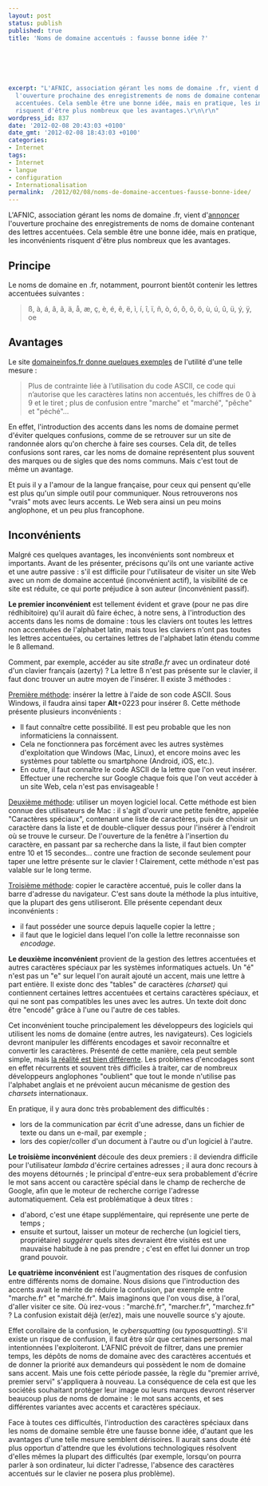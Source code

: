```yaml
---
layout: post
status: publish
published: true
title: 'Noms de domaine accentués : fausse bonne idée ?'

  
  



excerpt: "L'AFNIC, association gérant les noms de domaine .fr, vient d'<a href=\"http://pro.clubic.com/it-business/nom-de-domaine/actualite-474806-accents-disponibles-noms-domaine-fr.html\">annoncer</a>
  l'ouverture prochaine des enregistrements de noms de domaine contenant des lettres
  accentuées. Cela semble être une bonne idée, mais en pratique, les inconvénients
  risquent d'être plus nombreux que les avantages.\r\n\r\n"
wordpress_id: 837
date: '2012-02-08 20:43:03 +0100'
date_gmt: '2012-02-08 18:43:03 +0100'
categories:
- Internet
tags:
- Internet
- langue
- configuration
- Internationalisation
permalink:  /2012/02/08/noms-de-domaine-accentues-fausse-bonne-idee/
---
```

<p>L'AFNIC, association gérant les noms de domaine .fr, vient d'<a href="http://pro.clubic.com/it-business/nom-de-domaine/actualite-474806-accents-disponibles-noms-domaine-fr.html">annoncer</a> l'ouverture prochaine des enregistrements de noms de domaine contenant des lettres accentuées. Cela semble être une bonne idée, mais en pratique, les inconvénients risquent d'être plus nombreux que les avantages.</p>
<p><a id="more"></a><a id="more-837"></a></p>
<h2>Principe</h2>
<p>Le noms de domaine en .fr, notamment, pourront bientôt contenir les lettres accentuées suivantes :</p>
<blockquote><p>ß, à, á, â, ã, ä, å, æ, ç, è, é, ê, ë, ì, í, î, ï, ñ, ò, ó, ô, õ, ö, ù, ú, û, ü, ý, ÿ, oe</p></blockquote>
<h2>Avantages</h2>
<p>Le site <a href="http://www.domainesinfo.fr/extension/2441/france-fini-les-fautes-d-accent-en-fr.php">domaineinfos.fr donne quelques exemples</a> de l'utilité d'une telle mesure :</p>
<blockquote><p>Plus de contrainte liée à l’utilisation du code ASCII, ce code qui n’autorise que les caractères latins non accentués, les chiffres de 0 à 9 et le tiret ; plus de confusion entre "marche" et "marché", "pêche" et "péché"…</p></blockquote>
<p>En effet, l'introduction des accents dans les noms de domaine permet d'éviter quelques confusions, comme de se retrouver sur un site de randonnée alors qu'on cherche à faire ses courses. Cela dit, de telles confusions sont rares, car les noms de domaine représentent plus souvent des marques ou de sigles que des noms communs. Mais c'est tout de même un avantage.</p>
<p>Et puis il y a l'amour de la langue française, pour ceux qui pensent qu'elle est plus qu'un simple outil pour communiquer. Nous retrouverons nos "vrais" mots avec leurs accents. Le Web sera ainsi un peu moins anglophone, et un peu plus francophone.</p>
<h2>Inconvénients</h2>
<p>Malgré ces quelques avantages, les inconvénients sont nombreux et importants. Avant de les présenter, précisons qu'ils ont une variante active et une autre passive : s'il est difficile pour l'utilisateur de visiter un site Web avec un nom de domaine accentué (inconvénient actif), la visibilité de ce site est réduite, ce qui porte préjudice à son auteur (inconvénient passif).</p>
<p><strong>Le premier inconvénient</strong> est tellement évident et grave (pour ne pas dire rédhibitoire) qu'il aurait dû faire échec, à notre sens, à l'introduction des accents dans les noms de domaine : tous les claviers ont toutes les lettres non accentuées de l'alphabet latin, mais tous les claviers n'ont pas toutes les lettres accentuées, ou certaines lettres de l'alphabet latin étendu comme le ß allemand.</p>
<p>Comment, par exemple, accéder au site <em>straße.fr</em> avec un ordinateur doté d'un clavier français (azerty) ? La lettre ß n'est pas présente sur le clavier, il faut donc trouver un autre moyen de l'insérer. Il existe 3 méthodes :</p>
<p><span style="text-decoration: underline;">Première méthode</span>: insérer la lettre à l'aide de son code ASCII. Sous Windows, il faudra ainsi taper <strong>Alt</strong>+0223 pour insérer ß. Cette méthode présente plusieurs inconvénients :</p>
<ul>
<li>Il faut connaître cette possibilité. Il est peu probable que les non informaticiens la connaissent.</li>
<li>Cela ne fonctionnera pas forcément avec les autres systèmes d'exploitation que Windows (Mac, Linux), et encore moins avec les systèmes pour tablette ou smartphone (Android, iOS, etc.).</li>
<li>En outre, il faut connaître le code ASCII de la lettre que l'on veut insérer. Effectuer une recherche sur Google chaque fois que l'on veut accéder à un site Web, cela n'est pas envisageable !</li>
</ul>
<p><span style="text-decoration: underline;">Deuxième méthode</span>: utiliser un moyen logiciel local. Cette méthode est bien connue des utilisateurs de Mac : il s'agit d'ouvrir une petite fenêtre, appelée "Caractères spéciaux", contenant une liste de caractères, puis de choisir un caractère dans la liste et de double-cliquer dessus pour l'insérer à l'endroit où se trouve le curseur. De l'ouverture de la fenêtre à l'insertion du caractère, en passant par sa recherche dans la liste, il faut bien compter entre 10 et 15 secondes... contre une fraction de seconde seulement pour taper une lettre présente sur le clavier ! Clairement, cette méthode n'est pas valable sur le long terme.</p>
<p><span style="text-decoration: underline;">Troisième méthode</span>: copier le caractère accentué, puis le coller dans la barre d'adresse du navigateur. C'est sans doute la méthode la plus intuitive, que la plupart des gens utiliseront. Elle présente cependant deux inconvénients :</p>
<ul>
<li>il faut posséder une source depuis laquelle copier la lettre ;</li>
<li>il faut que le logiciel dans lequel l'on colle la lettre reconnaisse son <em>encodage</em>.</li>
</ul>
<p><strong>Le deuxième inconvénient</strong> provient de la gestion des lettres accentuées et autres caractères spéciaux par les systèmes informatiques actuels. Un "é" n'est pas un "e" sur lequel l'on aurait ajouté un accent, mais une lettre à part entière. Il existe donc des "tables" de caractères <em>(charset)</em> qui contiennent certaines lettres accentuées et certains caractères spéciaux, et qui ne sont pas compatibles les unes avec les autres. Un texte doit donc être "encodé" grâce à l'une ou l'autre de ces tables.</p>
<p>Cet inconvénient touche principalement les développeurs des logiciels qui utilisent les noms de domaine (entre autres, les navigateurs). Ces logiciels devront manipuler les différents encodages et savoir reconnaître et convertir les caractères. Présenté de cette manière, cela peut semble simple, mais <a title="Un problème d’encodage, peut-être ?" href="http://www.valhalla.fr/2005/10/06/un-probleme-dencodage-peut-etre/">la réalité est bien différente</a>. Les problèmes d'encodages sont en effet récurrents et souvent très difficiles à traiter, car de nombreux développeurs anglophones "oublient" que tout le monde n'utilise pas l'alphabet anglais et ne prévoient aucun mécanisme de gestion des <em>charsets</em> internationaux.</p>
<p>En pratique, il y aura donc très probablement des difficultés :</p>
<ul>
<li>lors de la communication par écrit d'une adresse, dans un fichier de texte ou dans un e-mail, par exemple ;</li>
<li>lors des copier/coller d'un document à l'autre ou d'un logiciel à l'autre.</li>
</ul>
<p><strong>Le troisième inconvénient</strong> découle des deux premiers : il deviendra difficile pour l'utilisateur <em>lambda</em> d'écrire certaines adresses ; il aura donc recours à des moyens détournés ; le principal d'entre-eux sera probablement d'écrire le mot sans accent ou caractère spécial dans le champ de recherche de Google, afin que le moteur de recherche corrige l'adresse automatiquement. Cela est problématique à deux titres :</p>
<ul>
<li>d'abord, c'est une étape supplémentaire, qui représente une perte de temps ;</li>
<li>ensuite et surtout, laisser un moteur de recherche (un logiciel tiers, propriétaire) <em>suggérer</em> quels sites devraient être visités est une mauvaise habitude à ne pas prendre ; c'est en effet lui donner un trop grand pouvoir.</li>
</ul>
<p><strong>Le quatrième inconvénient</strong> est l'augmentation des risques de confusion entre différents noms de domaine. Nous disions que l'introduction des accents avait le mérite de réduire la confusion, par exemple entre "marche.fr" et "marché.fr". Mais imaginons que l'on vous dise, à l'oral, d'aller visiter ce site. Où irez-vous : "marché.fr", "marcher.fr", "marchez.fr" ? La confusion existait déjà (er/ez), mais une nouvelle source s'y ajoute.</p>
<p>Effet corollaire de la confusion, le <em>cybersquatting</em> (ou <em>typosquatting</em>). S'il existe un risque de confusion, il faut être sûr que certaines personnes mal intentionnées l'exploiteront. L'AFNIC prévoit de filtrer, dans une premier temps, les dépôts de noms de domaine avec des caractères accentués et de donner la priorité aux demandeurs qui possèdent le nom de domaine sans accent. Mais une fois cette période passée, la règle du "premier arrivé, premier servi" s'appliquera à nouveau. La conséquence de cela est que les sociétés souhaitant protéger leur image ou leurs marques devront réserver beaucoup plus de noms de domaine : le mot sans accents, et ses différentes variantes avec accents et caractères spéciaux.</p>
<p>Face à toutes ces difficultés, l'introduction des caractères spéciaux dans les noms de domaine semble être une fausse bonne idée, d'autant que les avantages d'une telle mesure semblent dérisoires. Il aurait sans doute été plus opportun d'attendre que les évolutions technologiques résolvent d'elles mêmes la plupart des difficultés (par exemple, lorsqu'on pourra parler à son ordinateur, lui dicter l'adresse, l'absence des caractères accentués sur le clavier ne posera plus problème).</p>
